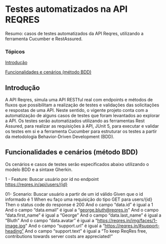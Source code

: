 # Testes automatizados na API REQRES
Resumo: casos de testes automatizados da API Reqres, utilizando a ferramenta Cucumber e RestAssured.

### Tópicos
[Introdução](https://github.com/Natalirodriguess/testes-automatizados-reqresapi#introdu%C3%A7%C3%A3o) 

[Funcionalidades e cenários (método BDD)](https://github.com/Natalirodriguess/testes-automatizados-reqresapi#funcionalidades-e-cen%C3%A1rios-m%C3%A9todo-bdd)

## Introdução

A API Reqres, simula uma API RESTful real com endpoints e métodos de fluxos que possibilitam a realização de testes e validações das solicitações e respostas de uma API. Neste sentido, o vigente projeto conta com a automatização de alguns casos de testes que foram levantados ao explorar a API. Os testes serão automatizados utilizando as ferramentas Rest Assured, para realizar as requisições à API, JUnit 5, para executar e validar os testes em si e a ferramenta Cucumber para estruturar os testes a partir da metodologia Behavior-Driven Development (BDD).

## Funcionalidades e cenários (método BDD)

Os cenários e casos de testes serão especificados abaixo utilizando o modelo BDD e a  sintaxe Gherkin.

1 - Feature:  Buscar usuário por id  no  endpoint https://reqres.in/api/users/{id}

  01- Scenario: Buscar usuário a partir de um id válido
    Given que o id informado é 1
    When eu faço uma requisição do tipo GET para users/{id}
    Then o status code do response é 200
    And o campo “data.id” é igual a 1
    And o campo “data.email” é igual a “george.bluth@reqres.in"
    And o campo “data.first_name” é igual a “George”
    And o campo “data.last_name” é igual a “Bluth”
    And o campo “data.avatar” é igual a “https://reqres.in/img/faces/1-image.jpg"
    And  o campo “support.url” é igual a “https://reqres.in/#support-heading”
    And o campo “support.text” é igual a “To keep ReqRes free, contributions towards server costs are appreciated!”


